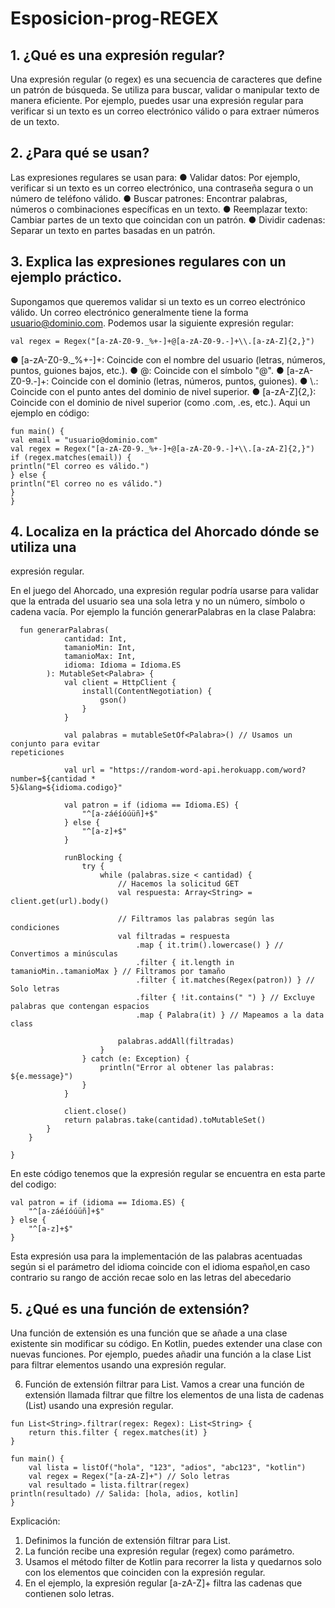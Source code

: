 # Esposicion-prog-REGEX

## 1. ¿Qué es una expresión regular? 
Una expresión regular (o regex) es una secuencia de caracteres que define un patrón de 
búsqueda. Se utiliza para buscar, validar o manipular texto de manera eficiente. Por 
ejemplo, puedes usar una expresión regular para verificar si un texto es un correo 
electrónico válido o para extraer números de un texto. 
## 2. ¿Para qué se usan? 
Las expresiones regulares se usan para: 
● Validar datos: Por ejemplo, verificar si un texto es un correo electrónico, una 
contraseña segura o un número de teléfono válido. 
● Buscar patrones: Encontrar palabras, números o combinaciones específicas en un 
texto. 
● Reemplazar texto: Cambiar partes de un texto que coincidan con un patrón. 
● Dividir cadenas: Separar un texto en partes basadas en un patrón. 
## 3. Explica las expresiones regulares con un ejemplo práctico. 
Supongamos que queremos validar si un texto es un correo electrónico válido. Un correo 
electrónico generalmente tiene la forma usuario@dominio.com. Podemos usar la siguiente 
expresión regular: 
```
val regex = Regex("[a-zA-Z0-9._%+-]+@[a-zA-Z0-9.-]+\\.[a-zA-Z]{2,}")
```
● [a-zA-Z0-9._%+-]+: Coincide con el nombre del usuario (letras, números, puntos, 
guiones bajos, etc.). 
● @: Coincide con el símbolo "@". 
● [a-zA-Z0-9.-]+: Coincide con el dominio (letras, números, puntos, guiones). 
● \\.: Coincide con el punto antes del dominio de nivel superior. 
● [a-zA-Z]{2,}: Coincide con el dominio de nivel superior (como .com, .es, etc.). 
Aqui un ejemplo en código: 
```
fun main() { 
val email = "usuario@dominio.com" 
val regex = Regex("[a-zA-Z0-9._%+-]+@[a-zA-Z0-9.-]+\\.[a-zA-Z]{2,}") 
if (regex.matches(email)) { 
println("El correo es válido.") 
} else { 
println("El correo no es válido.") 
} 
}
```
## 4. Localiza en la práctica del Ahorcado dónde se utiliza una 
expresión regular. 
 
En el juego del Ahorcado, una expresión regular podría usarse para validar que la entrada 
del usuario sea una sola letra y no un número, símbolo o cadena vacía. Por ejemplo la 
función generarPalabras en la clase Palabra: 
``` 
  fun generarPalabras( 
            cantidad: Int, 
            tamanioMin: Int, 
            tamanioMax: Int, 
            idioma: Idioma = Idioma.ES 
        ): MutableSet<Palabra> { 
            val client = HttpClient { 
                install(ContentNegotiation) { 
                    gson() 
                } 
            } 
 
            val palabras = mutableSetOf<Palabra>() // Usamos un conjunto para evitar 
repeticiones 
 
            val url = "https://random-word-api.herokuapp.com/word?number=${cantidad * 
5}&lang=${idioma.codigo}" 
 
            val patron = if (idioma == Idioma.ES) { 
                "^[a-záéíóúüñ]+$" 
            } else { 
                "^[a-z]+$" 
            } 
 
            runBlocking { 
                try { 
                    while (palabras.size < cantidad) { 
                        // Hacemos la solicitud GET 
                        val respuesta: Array<String> = client.get(url).body() 
 
                        // Filtramos las palabras según las condiciones 
                        val filtradas = respuesta 
                            .map { it.trim().lowercase() } // Convertimos a minúsculas 
                            .filter { it.length in tamanioMin..tamanioMax } // Filtramos por tamaño 
                            .filter { it.matches(Regex(patron)) } // Solo letras 
                            .filter { !it.contains(" ") } // Excluye palabras que contengan espacios 
                            .map { Palabra(it) } // Mapeamos a la data class 
 
                        palabras.addAll(filtradas) 
                    } 
                } catch (e: Exception) { 
                    println("Error al obtener las palabras: ${e.message}") 
                } 
            } 
 
            client.close() 
            return palabras.take(cantidad).toMutableSet() 
        } 
    } 
 
}
```
 
En este código tenemos que la expresión regular se encuentra en esta parte del codigo: 
```
val patron = if (idioma == Idioma.ES) { 
    "^[a-záéíóúüñ]+$" 
} else { 
    "^[a-z]+$" 
} 
```
Esta expresión  usa para la implementación de las palabras acentuadas según si el 
parámetro del idioma coincide con el idioma español,en caso contrario su rango de acción 
recae solo en las letras del abecedario  
 
 
## 5. ¿Qué es una función de extensión? 
Una función de extensión es una función que se añade a una clase existente sin modificar 
su código. En Kotlin, puedes extender una clase con nuevas funciones. Por ejemplo, 
puedes añadir una función a la clase List<String> para filtrar elementos usando una 
expresión regular. 
 
6. Función de extensión filtrar para List<String>. 
Vamos a crear una función de extensión llamada filtrar que filtre los elementos de una lista 
de cadenas (List<String>) usando una expresión regular. 
 
```
fun List<String>.filtrar(regex: Regex): List<String> { 
    return this.filter { regex.matches(it) } 
} 
 
fun main() { 
    val lista = listOf("hola", "123", "adios", "abc123", "kotlin") 
    val regex = Regex("[a-zA-Z]+") // Solo letras 
    val resultado = lista.filtrar(regex) 
println(resultado) // Salida: [hola, adios, kotlin] 
}
```
Explicación: 
1. Definimos la función de extensión filtrar para List<String>. 
2. La función recibe una expresión regular (regex) como parámetro. 
3. Usamos el método filter de Kotlin para recorrer la lista y quedarnos solo con los 
elementos que coinciden con la expresión regular. 
4. En el ejemplo, la expresión regular [a-zA-Z]+ filtra las cadenas que contienen solo 
letras.
